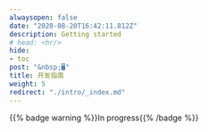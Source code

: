 ```yaml
---
alwaysopen: false
date: "2020-08-20T16:42:11.812Z"
description: Getting started
# head: <hr/>
hide:
- toc
post: "&nbsp;🖥️"
title: 开发指南
weight: 5
redirect: "./intro/_index.md"
---
```


{{% badge warning %}}In progress{{% /badge %}}
